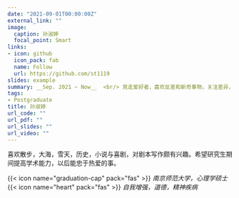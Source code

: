 ```yaml
---
date: "2021-09-01T00:00:00Z"
external_link: ""
image:
  caption: 孙淑婷
  focal_point: Smart
links:
- icon: github
  icon_pack: fab
  name: Follow
  url: https://github.com/st1119
slides: example
summary: __Sep. 2021 ~ Now__  <br/> 竞走爱好者，喜欢反差和新奇事物，关注差异，热衷写作，学术小白。
tags:
- Postgraduate
title: 孙淑婷
url_code: ""
url_pdf: ""
url_slides: ""
url_video: ""
---
```

喜欢散步，大海，雪天，历史，小说与喜剧，对剧本写作颇有兴趣。希望研究生期间提高学术能力，以后能忠于热爱的事。

{{< icon name="graduation-cap" pack="fas" >}} _南京师范大学，心理学硕士_  
{{< icon name="heart" pack="fas" >}} _自我增强，道德，精神疾病_  



